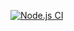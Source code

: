[![Node.js CI](https://github.com/NonkululekoNooi/buhles-salon/actions/workflows/node.js.yml/badge.svg?branch=main)](https://github.com/NonkululekoNooi/buhles-salon/actions/workflows/node.js.yml)
